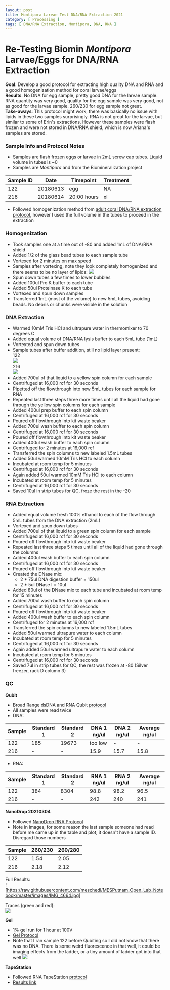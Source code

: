 ```yaml
---
layout: post
title: Montipora Larvae Test DNA/RNA Extraction 2021
category: [ Processing ]
tags: [ DNA/RNA Extraction, Montipora, DNA, RNA ]
---
```


# Re-Testing Biomin _Montipora_ Larvae/Eggs for DNA/RNA Extraction

**Goal**: Develop a good protocol for extracting high quality DNA and RNA and a good homogenization method for coral larvae/eggs  
**Results**: No DNA for egg sample, pretty good DNA for the larvae sample. RNA quantity was very good, quality for the egg sample was very good, not as good for the larvae sample. 260/230 for egg sample not great.   
**Take-aways**: This protocol might work, there was basically no issue with lipids in these two samples surprisingly. RNA is not great for the larvae, but similar to some of Erin's extractions. However these samples were flash frozen and were not stored in DNA/RNA shield, which is now Ariana's samples are stored.

### Sample Info and Protocol Notes

- Samples are flash frozen eggs or larvae in 2mL screw cap tubes. Liquid volume in tubes is ~0
- Samples are _Montipora_ and from the Biomineralization project

|Sample ID|Date|Timepoint|Treatment|
|---|---|---|---|
|122|20180613|egg|NA|
|216|20180614|20:00 hours|xl|

- Followed homogenization method from [adult coral DNA/RNA extraction protocol](https://emmastrand.github.io/EmmaStrand_Notebook/Zymo-Duet-RNA-DNA-Extraction-Protocol/), however I used the full volume in the tubes to proceed in the extraction

### Homogenization

- Took samples one at a time out of -80 and added 1mL of DNA/RNA shield
- Added 1/2 of the glass bead tubes to each sample tube
- Vortexed for 2 minutes on max speed
- Samples after vortexing, note they look completely homogenized and there seems to be no layer of lipids:
![](https://raw.githubusercontent.com/meschedl/MESPutnam_Open_Lab_Notebook/master/images/IMG_4658.jpg)
- Spun down tubes a few times to lower bubbles
- Added 100ul Pro K buffer to each tube
- Added 50ul Proteinase K to each tube
- Vortexed and spun down samples
- Transferred 1mL (most of the volume) to new 5mL tubes, avoiding beads. No debris or chunks were visible in the solution

### DNA Extraction
- Warmed 10mM Tris HCl and ultrapure water in thermomixer to 70 degrees C
- Added equal volume of DNA/RNA lysis buffer to each 5mL tube (1mL)
- Vortexted and spun down tubes
- Sample tubes after buffer addition, still no lipid layer present:  
122  
![](https://raw.githubusercontent.com/meschedl/MESPutnam_Open_Lab_Notebook/master/images/IMG_4659.jpg)  
216  
![](https://raw.githubusercontent.com/meschedl/MESPutnam_Open_Lab_Notebook/master/images/IMG_4660.jpg)
- Added 700ul of that liquid to a yellow spin column for each sample
- Centrifuged at 16,000 rcf for 30 seconds
- Pipetted off the flowthrough into new 5mL tubes for each sample for RNA
- Repeated last three steps three more times until all the liquid had gone through the yellow spin columns for each sample
- Added 400ul prep buffer to each spin column
- Centrifuged at 16,000 rcf for 30 seconds
- Poured off flowthrough into kit waste beaker
- Added 700ul wash buffer to each spin column
- Centrifuged at 16,000 rcf for 30 seconds
- Poured off flowthrough into kit waste beaker
- Added 400ul wash buffer to each spin column
- Centrifuged for 2 minutes at 16,000 rcf
- Transferred the spin columns to new labeled 1.5mL tubes
- Added 50ul warmed 10mM Tris HCl to each column
- Incubated at room temp for 5 minutes
- Centrifuged at 16,000 rcf for 30 seconds
- Again added 50ul warmed 10mM Tris HCl to each column
- Incubated at room temp for 5 minutes
- Centrifuged at 16,000 rcf for 30 seconds
- Saved 10ul in strip tubes for QC, froze the rest in the -20

### RNA Extraction
- Added equal volume fresh 100% ethanol to each of the flow through 5mL tubes from the DNA extraction (2mL)
- Vortexed and spun down tubes
- Added 700ul of that liquid to a green spin column for each sample
- Centrifuged at 16,000 rcf for 30 seconds
- Poured off flowthrough into kit waste beaker
- Repeated last three steps 5 times until all of the liquid had gone through the columns
- Added 400ul wash buffer to each spin column
- Centrifuged at 16,000 rcf for 30 seconds
- Poured off flowthrough into kit waste beaker
- Created the DNase mix:
  - 2 * 75ul DNA digestion buffer = 150ul
  - 2 * 5ul DNase I = 10ul
- Added 80ul of the DNase mix to each tube and incubated at room temp for 15 minutes
- Added 700ul wash buffer to each spin column
- Centrifuged at 16,000 rcf for 30 seconds
- Poured off flowthrough into kit waste beaker
- Added 400ul wash buffer to each spin column
- Centrifuged for 2 minutes at 16,000 rcf
- Transferred the spin columns to new labeled 1.5mL tubes
- Added 50ul warmed ultrapure water to each column
- Incubated at room temp for 5 minutes
- Centrifuged at 16,000 rcf for 30 seconds
- Again added 50ul warmed ultrapure water to each column
- Incubated at room temp for 5 minutes
- Centrifuged at 16,000 rcf for 30 seconds
- Saved 7ul in strip tubes for QC, the rest was frozen at -80 (Silver freezer, rack D column 3)

### QC

**Qubit**
- Broad Range dsDNA and RNA Qubit [protocol](https://meschedl.github.io/MESPutnam_Open_Lab_Notebook/Qubit-Protocol/)
- All samples were read twice
- DNA:

|Sample|Standard 1|Standard 2|DNA 1 ng/ul|DNA 2 ng/ul| Average ng/ul|
|---|---|---|---|---|---|
|122|185|19673|too low|-|-|
|216|-|-|15.9|15.7|15.8|

- RNA:

|Sample|Standard 1|Standard 2|RNA 1 ng/ul|RNA 2 ng/ul| Average ng/ul|
|---|---|---|---|---|---|
|122|384|8304|98.8|98.2|96.5|
|216|-|-|242|240|241|

**NanoDrop 20210304**

- Followed [NanoDrop RNA Protocol](https://github.com/meschedl/PPP-Lab-Resources/blob/master/Protocols/Nanodrop-RNA.md)
- Note in images, for some reason the last sample someone had read before me came up in the table and plot, it doesn't have a sample ID. Disregard those numbers

|Sample|260/230|260/280|
|---|---|---|
|122|1.54|2.05|
|216|2.18|2.12|

Full Results:  
![https://raw.githubusercontent.com/meschedl/MESPutnam_Open_Lab_Notebook/master/images/IMG_4664.jpg]

Traces (green and red):  
![](https://raw.githubusercontent.com/meschedl/MESPutnam_Open_Lab_Notebook/master/images/IMG_4665.jpg)

**Gel**
- 1% gel run for 1 hour at 100V
- [Gel Protocol](https://github.com/meschedl/PPP-Lab-Resources/blob/master/Protocols/Agrose-Gel-Protocol.md)
- Note that I ran sample 122 before Qubiting so I did not know that there was no DNA. There is some weird fluorescence in that well, it could be imaging effects from the ladder, or a tiny amount of ladder got into that well
![](https://raw.githubusercontent.com/meschedl/MESPutnam_Open_Lab_Notebook/master/images/IMG_4632%20copy.jpg)

**TapeStation**
- Followed RNA TapeStation [protocol](https://meschedl.github.io/MESPutnam_Open_Lab_Notebook/RNA-TapeStation-Protocol/)
- [Results link](https://github.com/meschedl/MESPutnam_Open_Lab_Notebook/blob/master/tapestation_pdfs/2021-03-02%20-%2016.41.49.pdf)
